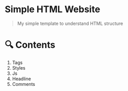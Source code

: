 # Simple HTML Website

> My simple template to understand HTML structure

# 🔍 Contents

1. Tags
2. Styles
3. Js
4. Headline
5. Comments
